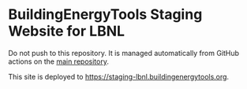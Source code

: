 # BuildingEnergyTools Staging Website for LBNL

Do not push to this repository. It is managed automatically from GitHub actions on the [main repository](https://github.com/BuildingEnergyTools/tools-website).

This site is deployed to https://staging-lbnl.buildingenergytools.org.
